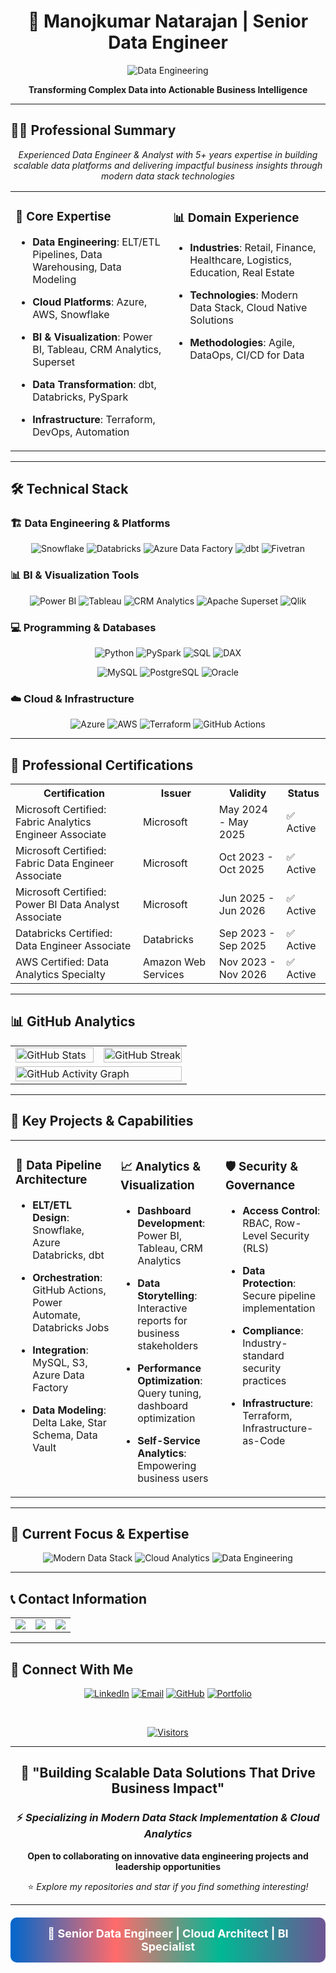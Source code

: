 # <div align="center">🚀 Manojkumar Natarajan | Senior Data Engineer</div>

<div align="center">

![Data Engineering](https://readme-typing-svg.herokuapp.com?font=Fira+Code&weight=600&size=24&duration=4000&pause=1000&color=0066CC&center=true&vCenter=true&width=600&lines=Senior+Data+Engineer;Cloud+Data+Architect;BI+%26+Analytics+Specialist;Modern+Data+Stack+Expert)

**Transforming Complex Data into Actionable Business Intelligence**

</div>

---

## 👨‍💻 Professional Summary

<div align="center">

*Experienced Data Engineer & Analyst with 5+ years expertise in building scalable data platforms and delivering impactful business insights through modern data stack technologies*

</div>

<table width="100%">
  <tr>
    <td width="50%" valign="top">

### 🎯 Core Expertise
- **Data Engineering**: ELT/ETL Pipelines, Data Warehousing, Data Modeling
- **Cloud Platforms**: Azure, AWS, Snowflake
- **BI & Visualization**: Power BI, Tableau, CRM Analytics, Superset
- **Data Transformation**: dbt, Databricks, PySpark
- **Infrastructure**: Terraform, DevOps, Automation

    </td>
    <td width="50%" valign="top">

### 📊 Domain Experience
- **Industries**: Retail, Finance, Healthcare, Logistics, Education, Real Estate
- **Technologies**: Modern Data Stack, Cloud Native Solutions
- **Methodologies**: Agile, DataOps, CI/CD for Data

    </td>
  </tr>
</table>

---

## 🛠️ Technical Stack

### **🏗️ Data Engineering & Platforms**
<div align="center">

![Snowflake](https://img.shields.io/badge/Snowflake-29B5E8?style=for-the-badge&logo=snowflake&logoColor=white)
![Databricks](https://img.shields.io/badge/Databricks-FF3621?style=for-the-badge&logo=databricks&logoColor=white)
![Azure Data Factory](https://img.shields.io/badge/ADF-0089D6?style=for-the-badge&logo=microsoft-azure&logoColor=white)
![dbt](https://img.shields.io/badge/dbt-FF694B?style=for-the-badge&logo=dbt&logoColor=white)
![Fivetran](https://img.shields.io/badge/Fivetran-FF6B2C?style=for-the-badge&logo=fivetran&logoColor=white)

</div>

### **📊 BI & Visualization Tools**
<div align="center">

![Power BI](https://img.shields.io/badge/Power_BI-F2C811?style=for-the-badge&logo=powerbi&logoColor=black)
![Tableau](https://img.shields.io/badge/Tableau-E97627?style=for-the-badge&logo=tableau&logoColor=white)
![CRM Analytics](https://img.shields.io/badge/CRM_Analytics-00A1E0?style=for-the-badge&logo=salesforce&logoColor=white)
![Apache Superset](https://img.shields.io/badge/Superset-21B2B7?style=for-the-badge&logo=apache-superset&logoColor=white)
![Qlik](https://img.shields.io/badge/Qlik-0092CE?style=for-the-badge&logo=qlik&logoColor=white)

</div>

### **💻 Programming & Databases**
<div align="center">

![Python](https://img.shields.io/badge/Python-3776AB?style=for-the-badge&logo=python&logoColor=white)
![PySpark](https://img.shields.io/badge/PySpark-E25A1C?style=for-the-badge&logo=apachespark&logoColor=white)
![SQL](https://img.shields.io/badge/SQL-4479A1?style=for-the-badge&logo=postgresql&logoColor=white)
![DAX](https://img.shields.io/badge/DAX-F2C811?style=for-the-badge&logo=powerbi&logoColor=black)

![MySQL](https://img.shields.io/badge/MySQL-4479A1?style=for-the-badge&logo=mysql&logoColor=white)
![PostgreSQL](https://img.shields.io/badge/PostgreSQL-4169E1?style=for-the-badge&logo=postgresql&logoColor=white)
![Oracle](https://img.shields.io/badge/Oracle-F80000?style=for-the-badge&logo=oracle&logoColor=white)

</div>

### **☁️ Cloud & Infrastructure**
<div align="center">

![Azure](https://img.shields.io/badge/Microsoft_Azure-0089D6?style=for-the-badge&logo=microsoft-azure&logoColor=white)
![AWS](https://img.shields.io/badge/AWS-232F3E?style=for-the-badge&logo=amazon-aws&logoColor=white)
![Terraform](https://img.shields.io/badge/Terraform-7B42BC?style=for-the-badge&logo=terraform&logoColor=white)
![GitHub Actions](https://img.shields.io/badge/GitHub_Actions-2088FF?style=for-the-badge&logo=githubactions&logoColor=white)

</div>

---

## 📜 Professional Certifications

<div align="center">

<table>
  <tr>
    <th>Certification</th>
    <th>Issuer</th>
    <th>Validity</th>
    <th>Status</th>
  </tr>
  <tr>
    <td>Microsoft Certified: Fabric Analytics Engineer Associate</td>
    <td>Microsoft</td>
    <td>May 2024 - May 2025</td>
    <td>✅ Active</td>
  </tr>
  <tr>
    <td>Microsoft Certified: Fabric Data Engineer Associate</td>
    <td>Microsoft</td>
    <td>Oct 2023 - Oct 2025</td>
    <td>✅ Active</td>
  </tr>
  <tr>
    <td>Microsoft Certified: Power BI Data Analyst Associate</td>
    <td>Microsoft</td>
    <td>Jun 2025 - Jun 2026</td>
    <td>✅ Active</td>
  </tr>
  <tr>
    <td>Databricks Certified: Data Engineer Associate</td>
    <td>Databricks</td>
    <td>Sep 2023 - Sep 2025</td>
    <td>✅ Active</td>
  </tr>
  <tr>
    <td>AWS Certified: Data Analytics Specialty</td>
    <td>Amazon Web Services</td>
    <td>Nov 2023 - Nov 2026</td>
    <td>✅ Active</td>
  </tr>
</table>

</div>

---

## 📊 GitHub Analytics

<div align="center">

<table>
  <tr>
    <td width="50%">
      <img src="https://github-readme-stats.vercel.app/api?username=Manoj-creator-star&show_icons=true&theme=radical&hide_border=true&bg_color=0D1117&title_color=0066CC&icon_color=FF6B6B" alt="GitHub Stats" style="width: 100%;"/>
    </td>
    <td width="50%">
      <img src="https://github-readme-streak-stats.herokuapp.com/?user=Manoj-creator-star&theme=radical&hide_border=true&background=0D1117&ring=0066CC&fire=FF6B6B&currStreakLabel=0066CC" alt="GitHub Streak" style="width: 100%;"/>
    </td>
  </tr>
  <tr>
    <td colspan="2">
      <img src="https://github-readme-activity-graph.vercel.app/graph?username=Manoj-creator-star&theme=react-dark&bg_color=0D1117&hide_border=true&color=0066CC&line=FF6B6B&point=FFFFFF" alt="GitHub Activity Graph" style="width: 100%;"/>
    </td>
  </tr>
</table>

</div>

---

## 🎯 Key Projects & Capabilities

<table>
  <tr>
    <td width="33%" valign="top">

### **🔧 Data Pipeline Architecture**
- **ELT/ETL Design**: Snowflake, Azure Databricks, dbt
- **Orchestration**: GitHub Actions, Power Automate, Databricks Jobs
- **Integration**: MySQL, S3, Azure Data Factory
- **Data Modeling**: Delta Lake, Star Schema, Data Vault

    </td>
    <td width="33%" valign="top">

### **📈 Analytics & Visualization**
- **Dashboard Development**: Power BI, Tableau, CRM Analytics
- **Data Storytelling**: Interactive reports for business stakeholders
- **Performance Optimization**: Query tuning, dashboard optimization
- **Self-Service Analytics**: Empowering business users

    </td>
    <td width="33%" valign="top">

### **🛡️ Security & Governance**
- **Access Control**: RBAC, Row-Level Security (RLS)
- **Data Protection**: Secure pipeline implementation
- **Compliance**: Industry-standard security practices
- **Infrastructure**: Terraform, Infrastructure-as-Code

    </td>
  </tr>
</table>

---

## 🌟 Current Focus & Expertise

<div align="center">

![Modern Data Stack](https://img.shields.io/badge/🏗️_Modern_Data_Stack-Snowflake_+_dbt_+_Databricks-0066CC?style=for-the-badge)
![Cloud Analytics](https://img.shields.io/badge/☁️_Cloud_Analytics-Azure_+_AWS_+_Power_BI-FF6B6B?style=for-the-badge)
![Data Engineering](https://img.shields.io/badge/⚡_Data_Engineering-ELT_+_Automation_+_Scalability-00B894?style=for-the-badge)

</div>

---

## 📞 Contact Information

<div align="center">

<table>
  <tr>
    <td align="center">
      <img src="https://img.shields.io/badge/📧_Email-nmanojkumardpi99@gmail.com-D14836?style=for-the-badge&logo=gmail&logoColor=white" />
    </td>
    <td align="center">
      <img src="https://img.shields.io/badge/📱_Mobile-+91_6383762038-25D366?style=for-the-badge&logo=whatsapp&logoColor=white" />
    </td>
    <td align="center">
      <img src="https://img.shields.io/badge/💼_LinkedIn-Manojkumar_Natarajan-0A66C2?style=for-the-badge&logo=linkedin&logoColor=white" />
    </td>
  </tr>
</table>

</div>

---

## 🔗 Connect With Me

<div align="center">

[![LinkedIn](https://img.shields.io/badge/LinkedIn-Connect_Professionally-0A66C2?style=for-the-badge&logo=linkedin&logoColor=white)](https://www.linkedin.com/in/manojkumarlinkin/)
[![Email](https://img.shields.io/badge/Email-Send_Message-D14836?style=for-the-badge&logo=gmail&logoColor=white)](mailto:nmanojkumardpi99@gmail.com)
[![GitHub](https://img.shields.io/badge/GitHub-Follow_My_Work-181717?style=for-the-badge&logo=github&logoColor=white)](https://github.com/Manoj-creator-star)
[![Portfolio](https://img.shields.io/badge/🌐_Portfolio-View_Projects-6E5494?style=for-the-badge)]()

</div>

<br>

<div align="center">

[![Visitors](https://komarev.com/ghpvc/?username=manojkumarlinkin&label=Profile%20Views&color=0066CC&style=for-the-badge)](https://github.com/Manoj-creator-star)

</div>

---

<div align="center">

## 🚀 **"Building Scalable Data Solutions That Drive Business Impact"**

### ⚡ *Specializing in Modern Data Stack Implementation & Cloud Analytics*

**Open to collaborating on innovative data engineering projects and leadership opportunities**

⭐ *Explore my repositories and star if you find something interesting!*

---

<div style="background: linear-gradient(90deg, #0066CC, #FF6B6B, #00B894, #6E5494); padding: 15px; border-radius: 10px; margin: 20px 0;">
  <p style="color: white; font-weight: bold; font-size: 18px; margin: 0;">
    🎯 Senior Data Engineer | Cloud Architect | BI Specialist
  </p>
</div>

</div>
